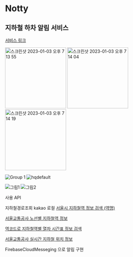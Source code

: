 # Notty
## 지하철 하차 알림 서비스


[서비스 링크](http://3.37.150.251:8000/)

<img width="200" alt="스크린샷 2023-01-03 오후 7 13 55" src="https://user-images.githubusercontent.com/88936783/210337842-366e716b-10e6-4590-af38-ab9445c8a6f4.png">
<img width="200" alt="스크린샷 2023-01-03 오후 7 14 04" src="https://user-images.githubusercontent.com/88936783/210337857-5907202b-0972-4d3e-9a9d-dbb951506003.png">
<img width="200" alt="스크린샷 2023-01-03 오후 7 14 19" src="https://user-images.githubusercontent.com/88936783/210337876-9edc613b-4eb7-4313-812e-59a9707dbd55.png">

![Group 1](https://user-images.githubusercontent.com/88936783/210338946-51f2080b-66fa-44fb-ba07-5ed6ae28fb13.png)
![hqdefault](https://user-images.githubusercontent.com/88936783/210338947-82a0f2db-5dfe-427b-b168-5f5cf796071d.jpg)

![그림1](https://user-images.githubusercontent.com/88936783/210338995-1e62a597-bf7e-41ca-954e-71c30fac4dfe.jpg)
![그림2](https://user-images.githubusercontent.com/88936783/210338997-db93d0e3-2746-43a9-bb8b-0880b0a4bbba.jpg)


사용 API

지하철경로조회
kakao 로컬
[서울시 지하철역 정보 검색 (역명)](https://data.seoul.go.kr/dataList/OA-121/S/1/datasetView.do)

[서울교통공사 노선별 지하철역 정보](http://data.seoul.go.kr/dataList/OA-15442/S/1/datasetView.do)

[역코드로 지하철역별 열차 시간표 정보 검색](https://data.seoul.go.kr/dataList/OA-101/A/1/datasetView.do)

[서울교통공사 실시간 지하철 위치 정보](https://data.seoul.go.kr/dataList/OA-12601/A/1/datasetView.do)


FirebaseCloudMesseging 으로 알림 구현
